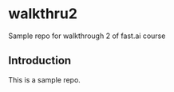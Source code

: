 # walkthru2
Sample repo for walkthrough 2 of fast.ai course 


## Introduction

This is a sample repo. 

